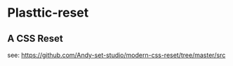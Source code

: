 # Plasttic-reset
A CSS Reset
---
see: https://github.com/Andy-set-studio/modern-css-reset/tree/master/src

